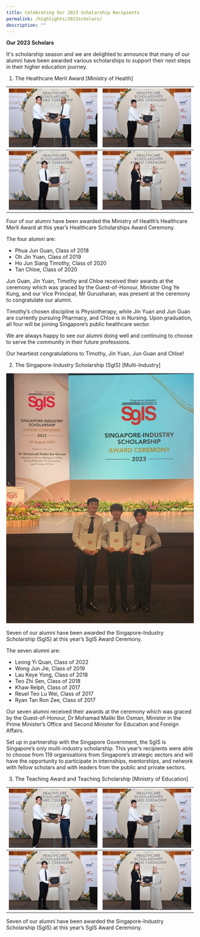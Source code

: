```yaml
---
title: Celebrating Our 2023 Scholarship Recipients
permalink: /highlights/2023scholars/
description: ""
---
```

**Our 2023 Scholars**

It's scholarship season and we are delighted to announce that many of our alumni have been awarded various scholarships to support their next steps in their higher education journey.


1. The Healthcare Merit Award [Ministry of Health]

| ![](/images/ho%20jun%20siang%20timothy.jpg) | ![](/images/oh%20jin%20yuan.jpg) |
| -------- | -------- |
| ![](/images/phua%20jun%20guan.jpg)   | ![](/images/tan%20chloe.jpg)  |

Four of our alumni have been awarded the Ministry of Health’s Healthcare Merit Award at this year’s Healthcare Scholarships Award Ceremony.

The four alumni are:
* Phua Jun Guan, Class of 2018
* Oh Jin Yuan, Class of 2019
* Ho Jun Siang Timothy, Class of 2020
* Tan Chloe, Class of 2020

Jun Guan, Jin Yuan, Timothy and Chloe received their awards at the ceremony which was graced by the Guest-of-Honour, Minister Ong Ye Kung, and our Vice Principal, Mr Gurusharan, was present at the ceremony to congratulate our alumni.

Timothy’s chosen discipline is Physiotherapy, while Jin Yuan and Jun Guan are currently pursuing Pharmacy, and Chloe is in Nursing. Upon graduation, all four will be joining Singapore’s public healthcare sector.

We are always happy to see our alumni doing well and continuing to choose to serve the community in their future professions.

Our heartiest congratulations to Timothy, Jin Yuan, Jun Guan and Chloe!

2. The Singapore-Industry Scholarship (SgIS) [Multi-Industry]

![](/images/sg%20industry%20scholarship_3.jpeg)

Seven of our alumni have been awarded the Singapore-Industry Scholarship (SgIS) at this year’s SgIS Award Ceremony.

The seven alumni are:
* Leong Yi Quan, Class of 2022
* Wong Jun Jie, Class of 2019
* Lau Keye Yong, Class of 2018
* Teo Zhi Sen, Class of 2018
* Khaw Relph, Class of 2017
* Reuel Teo Lu Wei, Class of 2017
* Ryan Tan Ron Zee, Class of 2017

Our seven alumni received their awards at the ceremony which was graced by the Guest-of-Honour, Dr Mohamad Maliki Bin Osman, Minister in the Prime Minister’s Office and Second Minister for Education and Foreign Affairs.

Set up in partnership with the Singapore Government, the SgIS is Singapore’s only multi-industry scholarship. This year’s recipients were able to choose from 119 organisations from Singapore’s strategic sectors and will have the opportunity to participate in internships, mentorships, and network with fellow scholars and with leaders from the public and private sectors.

3. The Teaching Award and Teaching Scholarship [Ministry of Education]

| ![](/images/ho%20jun%20siang%20timothy.jpg) | ![](/images/oh%20jin%20yuan.jpg) |
| -------- | -------- |
| ![](/images/phua%20jun%20guan.jpg)   | ![](/images/tan%20chloe.jpg)  |

Seven of our alumni have been awarded the Singapore-Industry Scholarship (SgIS) at this year’s SgIS Award Ceremony.